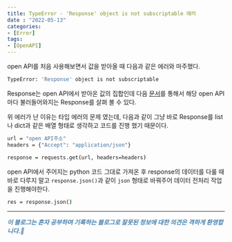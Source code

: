 ```yaml
---
title: TypeError - 'Response' object is not subscriptable 에러
date : "2022-05-13"
categories:
- [Error]
tags:
- [OpenAPI]
---
```



open API를 처음 사용해보면서 값을 받아올 때 다음과 같은 에러와 마주했다.  

```bash
TypeError: 'Response' object is not subscriptable
```

Response는 open API에서 받아온 값의 집합인데 다음 [문서](https://docs.upbit.com/)를 통해서 해당 open API마다 불러들어와지는 Response를 살펴 볼 수 있다.  

위 에러가 난 이유는 타입 에러의 문제 였는데, 다음과 같이 그냥 바로 Response를 list나 dict과 같은 배열 형태로 생각하고 코드를 진행 했기 때문이다.  

```bash
url = "open API주소"
headers = {"Accept": "application/json"}

response = requests.get(url, headers=headers)
```

open API에서 주어지는 python 코드 그대로 가져온 후 response의 데이터를 다룰 때 바로 다루지 말고 `response.json()`과 같이 `json` 형태로 바꿔주어 데이터 전처리 작업을 진행해야한다.  

```bash
res = response.json()
```

---
**_<span style="color:#4682B4;"> 이 블로그는 혼자 공부하며 기록하는 블로그로 잘못된 정보에 대한 의견은 격하게 환영합니다.🤩 </span>_**